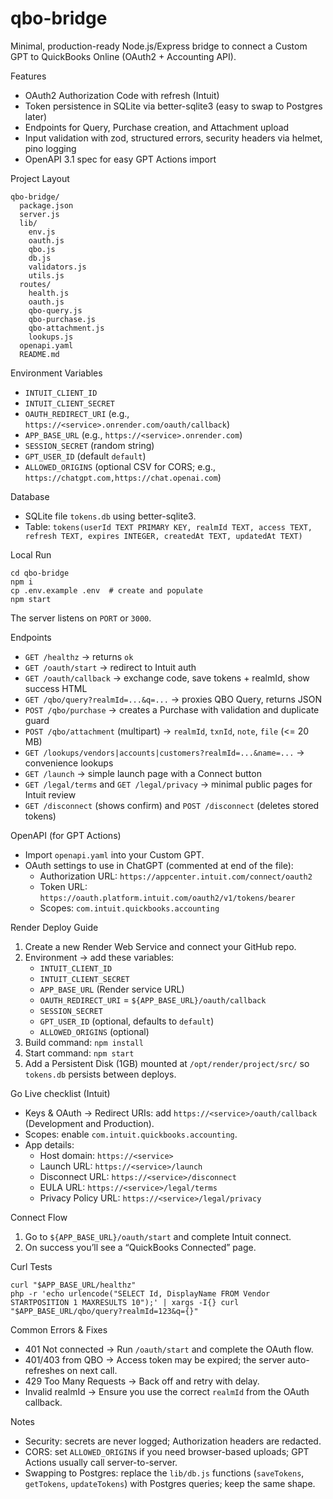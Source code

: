 # qbo-bridge

Minimal, production-ready Node.js/Express bridge to connect a Custom GPT to QuickBooks Online (OAuth2 + Accounting API).

Features
- OAuth2 Authorization Code with refresh (Intuit)
- Token persistence in SQLite via better-sqlite3 (easy to swap to Postgres later)
- Endpoints for Query, Purchase creation, and Attachment upload
- Input validation with zod, structured errors, security headers via helmet, pino logging
- OpenAPI 3.1 spec for easy GPT Actions import

Project Layout
```
qbo-bridge/
  package.json
  server.js
  lib/
    env.js
    oauth.js
    qbo.js
    db.js
    validators.js
    utils.js
  routes/
    health.js
    oauth.js
    qbo-query.js
    qbo-purchase.js
    qbo-attachment.js
    lookups.js
  openapi.yaml
  README.md
```

Environment Variables
- `INTUIT_CLIENT_ID`
- `INTUIT_CLIENT_SECRET`
- `OAUTH_REDIRECT_URI` (e.g., `https://<service>.onrender.com/oauth/callback`)
- `APP_BASE_URL` (e.g., `https://<service>.onrender.com`)
- `SESSION_SECRET` (random string)
- `GPT_USER_ID` (default `default`)
- `ALLOWED_ORIGINS` (optional CSV for CORS; e.g., `https://chatgpt.com,https://chat.openai.com`)

Database
- SQLite file `tokens.db` using better-sqlite3.
- Table: `tokens(userId TEXT PRIMARY KEY, realmId TEXT, access TEXT, refresh TEXT, expires INTEGER, createdAt TEXT, updatedAt TEXT)`

Local Run
```
cd qbo-bridge
npm i
cp .env.example .env  # create and populate
npm start
```
The server listens on `PORT` or `3000`.

Endpoints
- `GET /healthz` → returns `ok`
- `GET /oauth/start` → redirect to Intuit auth
- `GET /oauth/callback` → exchange code, save tokens + realmId, show success HTML
- `GET /qbo/query?realmId=...&q=...` → proxies QBO Query, returns JSON
- `POST /qbo/purchase` → creates a Purchase with validation and duplicate guard
- `POST /qbo/attachment` (multipart) → `realmId`, `txnId`, `note`, `file` (<= 20 MB)
- `GET /lookups/vendors|accounts|customers?realmId=...&name=...` → convenience lookups
 - `GET /launch` → simple launch page with a Connect button
 - `GET /legal/terms` and `GET /legal/privacy` → minimal public pages for Intuit review
 - `GET /disconnect` (shows confirm) and `POST /disconnect` (deletes stored tokens)

OpenAPI (for GPT Actions)
- Import `openapi.yaml` into your Custom GPT.
- OAuth settings to use in ChatGPT (commented at end of the file):
  - Authorization URL: `https://appcenter.intuit.com/connect/oauth2`
  - Token URL: `https://oauth.platform.intuit.com/oauth2/v1/tokens/bearer`
  - Scopes: `com.intuit.quickbooks.accounting`

Render Deploy Guide
1) Create a new Render Web Service and connect your GitHub repo.
2) Environment → add these variables:
   - `INTUIT_CLIENT_ID`
   - `INTUIT_CLIENT_SECRET`
   - `APP_BASE_URL` (Render service URL)
   - `OAUTH_REDIRECT_URI` = `${APP_BASE_URL}/oauth/callback`
   - `SESSION_SECRET`
   - `GPT_USER_ID` (optional, defaults to `default`)
   - `ALLOWED_ORIGINS` (optional)
3) Build command: `npm install`
4) Start command: `npm start`
5) Add a Persistent Disk (1GB) mounted at `/opt/render/project/src/` so `tokens.db` persists between deploys.

Go Live checklist (Intuit)
- Keys & OAuth → Redirect URIs: add `https://<service>/oauth/callback` (Development and Production).
- Scopes: enable `com.intuit.quickbooks.accounting`.
- App details:
  - Host domain: `https://<service>`
  - Launch URL: `https://<service>/launch`
  - Disconnect URL: `https://<service>/disconnect`
  - EULA URL: `https://<service>/legal/terms`
  - Privacy Policy URL: `https://<service>/legal/privacy`

Connect Flow
1) Go to `${APP_BASE_URL}/oauth/start` and complete Intuit connect.
2) On success you’ll see a “QuickBooks Connected” page.

Curl Tests
```
curl "$APP_BASE_URL/healthz"
php -r 'echo urlencode("SELECT Id, DisplayName FROM Vendor STARTPOSITION 1 MAXRESULTS 10");' | xargs -I{} curl "$APP_BASE_URL/qbo/query?realmId=123&q={}"
```

Common Errors & Fixes
- 401 Not connected → Run `/oauth/start` and complete the OAuth flow.
- 401/403 from QBO → Access token may be expired; the server auto-refreshes on next call.
- 429 Too Many Requests → Back off and retry with delay.
- Invalid realmId → Ensure you use the correct `realmId` from the OAuth callback.

Notes
- Security: secrets are never logged; Authorization headers are redacted.
- CORS: set `ALLOWED_ORIGINS` if you need browser-based uploads; GPT Actions usually call server-to-server.
- Swapping to Postgres: replace the `lib/db.js` functions (`saveTokens`, `getTokens`, `updateTokens`) with Postgres queries; keep the same shape.
